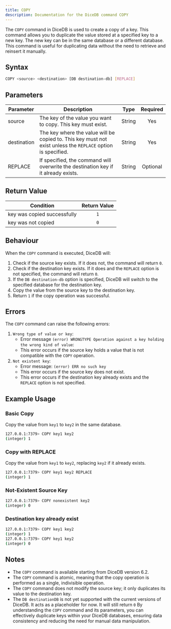 ```yaml
---
title: COPY
description: Documentation for the DiceDB command COPY
---
```


The `COPY` command in DiceDB is used to create a copy of a key. This command allows you to duplicate the value stored at a specified key to a new key. The new key can be in the same database or a different database. This command is useful for duplicating data without the need to retrieve and reinsert it manually.

## Syntax

```bash
COPY <source> <destination> [DB destination-db] [REPLACE]
```

## Parameters

| Parameter   | Description                                                                                                  | Type   | Required |
| ----------- | ------------------------------------------------------------------------------------------------------------ | ------ | :------: |
| source      | The key of the value you want to copy. This key must exist.                                                  | String |   Yes    |
| destination | The key where the value will be copied to. This key must not exist unless the `REPLACE` option is specified. | String |   Yes    |
| REPLACE     | If specified, the command will overwrite the destination key if it already exists.                           | String | Optional |

## Return Value

| Condition                   | Return Value |
| --------------------------- | :----------: |
| key was copied successfully |     `1`      |
| key was not copied          |     `0`      |

## Behaviour

When the `COPY` command is executed, DiceDB will:

1. Check if the source key exists. If it does not, the command will return `0`.
2. Check if the destination key exists. If it does and the `REPLACE` option is not specified, the command will return `0`.
3. If the `DB destination-db` option is specified, DiceDB will switch to the specified database for the destination key.
4. Copy the value from the source key to the destination key.
5. Return `1` if the copy operation was successful.

## Errors

The `COPY` command can raise the following errors:

1. `Wrong type of value or key`:
   - Error message `(error) WRONGTYPE Operation against a key holding the wrong kind of value`:
   - This error occurs if the source key holds a value that is not compatible with the `COPY` operation.
2. `Not existent key`:
   - Error message: `(error) ERR no such key`
   - This error occurs if the source key does not exist.
   - This error occurs if the destination key already exists and the `REPLACE` option is not specified.

## Example Usage

### Basic Copy

Copy the value from `key1` to `key2` in the same database.

```bash
127.0.0.1:7379> COPY key1 key2
(integer) 1
```

### Copy with REPLACE

Copy the value from `key1` to `key2`, replacing `key2` if it already exists.

```bash
127.0.0.1:7379> COPY key1 key2 REPLACE
(integer) 1
```

### Not-Existent Source Key

```bash
127.0.0.1:7379> COPY nonexistent key2
(integer) 0
```

### Destination key already exist

```bash
127.0.0.1:7379> COPY key1 key2
(integer) 1
127.0.0.1:7379> COPY key1 key2
(integer) 0

```

## Notes

- The `COPY` command is available starting from DiceDB version 6.2.
- The `COPY` command is atomic, meaning that the copy operation is performed as a single, indivisible operation.
- The `COPY` command does not modify the source key; it only duplicates its value to the destination key.
- The `DB destinationDB` is not yet supported with the current versions of DiceDB. It acts as a placeholder for now. It will still return `0`
  By understanding the `COPY` command and its parameters, you can effectively duplicate keys within your DiceDB databases, ensuring data consistency and reducing the need for manual data manipulation.
